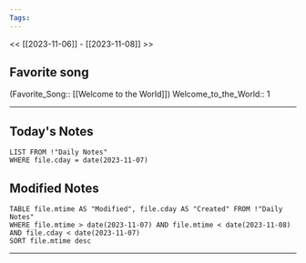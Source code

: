 ```yaml
---
Tags:
---
```

<< [[2023-11-06]] - [[2023-11-08]] >>
## Favorite song
(Favorite_Song:: [[Welcome to the World]])
Welcome_to_the_World:: 1

___
## Today's Notes
```dataview
LIST FROM !"Daily Notes"
WHERE file.cday = date(2023-11-07)
```
## Modified Notes
```dataview
TABLE file.mtime AS "Modified", file.cday AS "Created" FROM !"Daily Notes" 
WHERE file.mtime > date(2023-11-07) AND file.mtime < date(2023-11-08) AND file.cday < date(2023-11-07)
SORT file.mtime desc
```
___
